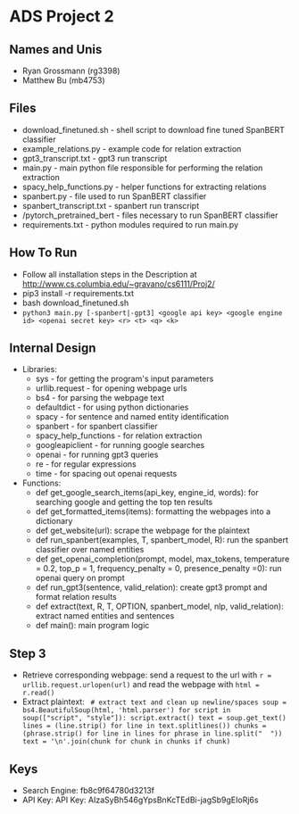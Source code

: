 # ADS Project 2

## Names and Unis
* Ryan Grossmann (rg3398)
* Matthew Bu (mb4753)

## Files
* download_finetuned.sh - shell script to download fine tuned SpanBERT classifier
* example_relations.py - example code for relation extraction
* gpt3_transcript.txt - gpt3 run transcript
* main.py - main python file responsible for performing the relation extraction
* spacy_help_functions.py - helper functions for extracting relations
* spanbert.py - file used to run SpanBERT classifier
* spanbert_transcript.txt - spanbert run transcript
* /pytorch_pretrained_bert - files necessary to run SpanBERT classifier
* requirements.txt - python modules required to run main.py

## How To Run
* Follow all installation steps in the Description at http://www.cs.columbia.edu/~gravano/cs6111/Proj2/ 
* pip3 install -r requirements.txt
* bash download_finetuned.sh
* `python3 main.py [-spanbert|-gpt3] <google api key> <google engine id> <openai secret key> <r> <t> <q> <k>`

## Internal Design
* Libraries:
    * sys - for getting the program's input parameters
    * urllib.request - for opening webpage urls
    * bs4 - for parsing the webpage text
    * defaultdict - for using python dictionaries
    * spacy - for sentence and named entity identification
    * spanbert - for spanbert classifier
    * spacy_help_functions - for relation extraction
    * googleapiclient - for running google searches
    * openai - for running gpt3 queries
    * re - for regular expressions
    * time - for spacing out openai requests
* Functions:
    * def get_google_search_items(api_key, engine_id, words): for searching google and getting the top ten results
    * def get_formatted_items(items): formatting the webpages into a dictionary
    * def get_website(url): scrape the webpage for the plaintext
    * def run_spanbert(examples, T, spanbert_model, R): run the spanbert classifier over named entities
    * def get_openai_completion(prompt, model, max_tokens, temperature = 0.2, top_p = 1, frequency_penalty = 0, presence_penalty =0): run openai query on prompt
    * def run_gpt3(sentence, valid_relation): create gpt3 prompt and format relation results
    * def extract(text, R, T, OPTION, spanbert_model, nlp, valid_relation): extract named entities and sentences
    * def main(): main program logic
    
## Step 3
* Retrieve corresponding webpage: send a request to the url with `r = urllib.request.urlopen(url)` and read the webpage with `html = r.read()`
* Extract plaintext: ` # extract text and clean up newline/spaces
    soup = bs4.BeautifulSoup(html, 'html.parser')
    for script in soup(["script", "style"]):
        script.extract()
    text = soup.get_text()
    lines = (line.strip() for line in text.splitlines())
    chunks = (phrase.strip() for line in lines for phrase in line.split("  "))
    text = '\n'.join(chunk for chunk in chunks if chunk)`

## Keys
* Search Engine: fb8c9f64780d3213f
* API Key: API Key: AIzaSyBh546gYpsBnKcTEdBi-jagSb9gEIoRj6s
